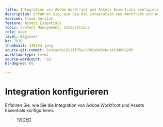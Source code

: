 ```yaml
---
title: Integration von Adobe Workfront und Assets Essentials konfigurieren
description: Erfahren Sie, wie Sie die Integration von Workfront und Assets Essentials konfigurieren.
version: Cloud Service
feature: Assets Essentials
topic: Content Management, Integrations
role: User
level: Beginner
kt: 7910
thumbnail: 336254.jpeg
source-git-commit: 2edcaa0e10121f75ac3081eb00e8c1419400a205
workflow-type: tm+mt
source-wordcount: '32'
ht-degree: 0%

---
```



# Integration konfigurieren

Erfahren Sie, wie Sie die Integration von Adobe Workfront und Assets Essentials konfigurieren.

>[!VIDEO](https://video.tv.adobe.com/v/336254/?quality=12&learn=on)
